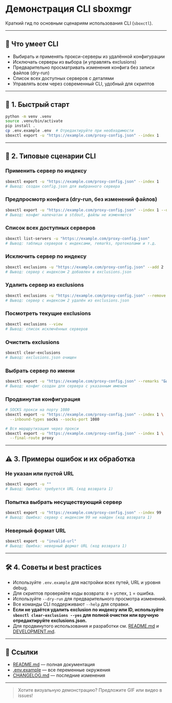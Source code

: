 # Демонстрация CLI sboxmgr

Краткий гид по основным сценариям использования CLI (`sboxctl`).

---

## 🎯 Что умеет CLI
- Выбирать и применять прокси-серверы из удалённой конфигурации
- Исключать серверы из выбора (и управлять exclusions)
- Предварительно просматривать изменения конфига без записи файлов (dry-run)
- Список всех доступных серверов с деталями
- Управлять всем через современный CLI, удобный для скриптов

---

## 🚀 1. Быстрый старт

```bash
python -m venv .venv
source .venv/bin/activate
pip install .
cp .env.example .env  # Отредактируйте при необходимости
sboxctl export -u "https://example.com/proxy-config.json" --index 1
```

---

## 🏁 2. Типовые сценарии CLI

### Применить сервер по индексу
```bash
sboxctl export -u "https://example.com/proxy-config.json" --index 1
# Вывод: создан config.json для выбранного сервера
```

### Предпросмотр конфига (dry-run, без изменений файлов)
```bash
sboxctl export -u "https://example.com/proxy-config.json" --index 1 --dry-run
# Вывод: конфиг напечатан в stdout, файлы не изменяются
```

### Список всех доступных серверов
```bash
sboxctl list-servers -u "https://example.com/proxy-config.json"
# Вывод: таблица серверов с индексами, remarks, протоколами и т.д.
```

### Исключить сервер по индексу
```bash
sboxctl exclusions -u "https://example.com/proxy-config.json" --add 2
# Вывод: сервер с индексом 2 добавлен в exclusions.json
```

### Удалить сервер из exclusions
```bash
sboxctl exclusions -u "https://example.com/proxy-config.json" --remove 2
# Вывод: сервер с индексом 2 удалён из exclusions.json
```

### Посмотреть текущие exclusions
```bash
sboxctl exclusions --view
# Вывод: список исключённых серверов
```

### Очистить exclusions
```bash
sboxctl clear-exclusions
# Вывод: exclusions.json очищен
```

### Выбрать сервер по имени
```bash
sboxctl export -u "https://example.com/proxy-config.json" --remarks "Быстрый сервер"
# Вывод: конфиг создан для сервера с указанным именем
```

### Продвинутая конфигурация
```bash
# SOCKS прокси на порту 1080
sboxctl export -u "https://example.com/proxy-config.json" --index 1 \
  --inbound-types socks --socks-port 1080

# Вся маршрутизация через прокси
sboxctl export -u "https://example.com/proxy-config.json" --index 1 \
  --final-route proxy
```

---

## ⚠️ 3. Примеры ошибок и их обработка

### Не указан или пустой URL
```bash
sboxctl export -u ""
# Вывод: Ошибка: требуется URL (код возврата 1)
```

### Попытка выбрать несуществующий сервер
```bash
sboxctl export -u "https://example.com/proxy-config.json" --index 99
# Вывод: Ошибка: сервер с индексом 99 не найден (код возврата 1)
```

### Неверный формат URL
```bash
sboxctl export -u "invalid-url"
# Вывод: Ошибка: неверный формат URL (код возврата 1)
```

---

## 🛠️ 4. Советы и best practices
- Используйте `.env.example` для настройки всех путей, URL и уровня debug.
- Для скриптов проверяйте коды возврата: `0` = успех, `1` = ошибка.
- Используйте `--dry-run` для предварительного просмотра изменений.
- Все команды CLI поддерживают `--help` для справки.
- **Если не удаётся удалить exclusion по индексу или ID, используйте `sboxctl clear-exclusions --yes` для полной очистки или вручную отредактируйте exclusions.json.**
- Для продвинутого использования и разработки см. [README.md](README.md) и [DEVELOPMENT.md](DEVELOPMENT.md).

---

## 📎 Ссылки
- [README.md](README.md) — полная документация
- [.env.example](../../.env.example) — все переменные окружения
- [CHANGELOG.md](CHANGELOG.md) — последние изменения

---

> Хотите визуальную демонстрацию? Предложите GIF или видео в issues! 